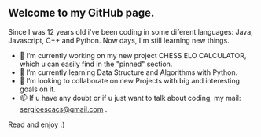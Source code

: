## Welcome to my GitHub page. 

Since I was 12 years old i've been coding in some diferent languages: Java, Javascript, C++ and Python. Now days, I'm still learning new things. 

  - 🔭 I’m currently working on my new project CHESS ELO CALCULATOR, which u can easily find in the "pinned" section. 
  - 🌱 I’m currently learning Data Structure and Algorithms with Python. 
  - 👯 I’m looking to collaborate on new Projects with big and interesting goals on it. 
  - 📫 If u have any doubt or if u just want to talk about coding, my mail: sergioescacs@gmail.com . 

Read and enjoy :) 
